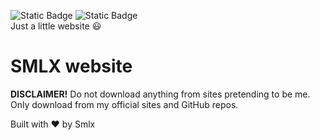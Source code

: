 ![Static Badge](https://img.shields.io/badge/HTML5--blue?style=social&logo=html5)
![Static Badge](https://img.shields.io/badge/CSS3--blue?style=social&logo=css3)
<br>
Just a little website :smiley:

# SMLX website
**DISCLAIMER!**
Do not download anything from sites pretending to be me. Only download from my official sites and GitHub repos. 

Built with :heart: by Smlx